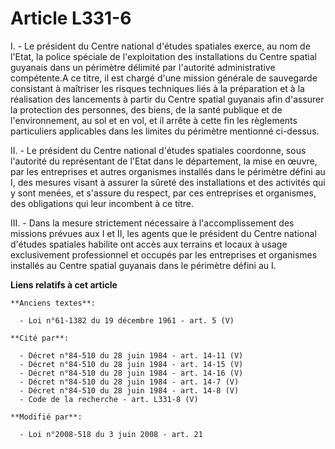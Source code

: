 # Article L331-6

I. - Le président du Centre national d'études spatiales exerce, au nom de l'Etat, la police spéciale de l'exploitation des
installations du Centre spatial guyanais dans un périmètre délimité par l'autorité administrative compétente.A ce titre, il
est chargé d'une mission générale de sauvegarde consistant à maîtriser les risques techniques liés à la préparation et à la
réalisation des lancements à partir du Centre spatial guyanais afin d'assurer la protection des personnes, des biens, de la
santé publique et de l'environnement, au sol et en vol, et il arrête à cette fin les règlements particuliers applicables dans
les limites du périmètre mentionné ci-dessus. 

II. - Le président du Centre national d'études spatiales coordonne, sous l'autorité du représentant de l'Etat dans le
département, la mise en œuvre, par les entreprises et autres organismes installés dans le périmètre défini au I, des mesures
visant à assurer la sûreté des installations et des activités qui y sont menées, et s'assure du respect, par ces entreprises
et organismes, des obligations qui leur incombent à ce titre. 

III. - Dans la mesure strictement nécessaire à l'accomplissement des missions prévues aux I et II, les agents que le
président du Centre national d'études spatiales habilite ont accès aux terrains et locaux à usage exclusivement professionnel
et occupés par les entreprises et organismes installés au Centre spatial guyanais dans le périmètre défini au I.

**Liens relatifs à cet article**

	**Anciens textes**:

	  - Loi n°61-1382 du 19 décembre 1961 - art. 5 (V)

	**Cité par**:

	  - Décret n°84-510 du 28 juin 1984 - art. 14-11 (V)
	  - Décret n°84-510 du 28 juin 1984 - art. 14-15 (V)
	  - Décret n°84-510 du 28 juin 1984 - art. 14-16 (V)
	  - Décret n°84-510 du 28 juin 1984 - art. 14-7 (V)
	  - Décret n°84-510 du 28 juin 1984 - art. 14-8 (V)
	  - Code de la recherche - art. L331-8 (V)

	**Modifié par**:

	  - Loi n°2008-518 du 3 juin 2008 - art. 21
